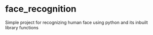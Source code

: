 # face_recognition
Simple project for recognizing human face using python and its inbuilt library functions
